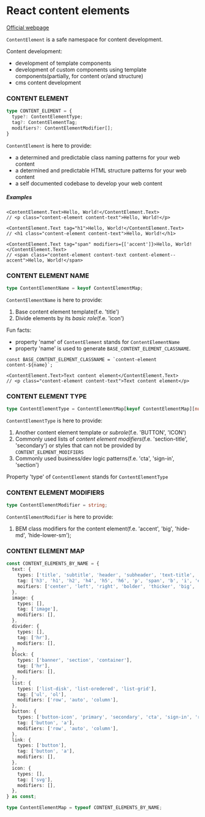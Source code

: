 # React content elements
[Official webpage](https://pkuznetsov.github.io/rce/)

`ContentElement` is a safe namespace for content development.

Content development:

- development of template components
- development of custom components using template components(partially, for content or/and structure)
- cms content development

### CONTENT ELEMENT

```typescript
type CONTENT_ELEMENT = {
  type?: ContentElementType;
  tag?: ContentElementTag;
  modifiers?: ContentElementModifier[];
}
```

`ContentElement` is here to provide:

- a determined and predictable class naming patterns for your web content
- a determined and predictable HTML structure patterns for your web content
- a self documented codebase to develop your web content

##### Examples

```tsx
<ContentElement.Text>Hello, World!</ContentElement.Text>
// <p class="content-element content-text">Hello, World!</p>

<ContentElement.Text tag="h1">Hello, World!</ContentElement.Text>
// <h1 class="content-element content-text">Hello, World!</h1>

<ContentElement.Text tag="span" modifiers={['accent']}>Hello, World!</ContentElement.Text>
// <span class="content-element content-text content-element--accent">Hello, World!</span>
```

### CONTENT ELEMENT NAME

```typescript
type ContentElementName = keyof ContentElementMap;
```

`ContentElementName` is here to provide:

1. Base content element template(f.e. 'title')
2. Divide elements by its _basic role_(f.e. 'icon')

Fun facts:

- property 'name' of `ContentElement` stands for `ContentElementName`
- property 'name' is used to generate `BASE_CONTENT_ELEMENT_CLASSNAME`.

```tsx
const BASE_CONTENT_ELEMENT_CLASSNAME = `content-element content-${name}`;

<ContentElement.Text>Text content element</ContentElement.Text>
// <p class="content-element content-text">Text content element</p>
```

### CONTENT ELEMENT TYPE

```typescript
type ContentElementType = ContentElementMap[keyof ContentElementMap][number]
```

`ContentElementType` is here to provide:

1. Another content element template or _subrole_(f.e. 'BUTTON', 'ICON')
2. Commonly used lists of _content element modifiers_(f.e. 'section-title', 'secondary') or
   styles that can not be provided by `CONTENT_ELEMENT_MODIFIERS`
3. Commonly used business/dev logic patterns(f.e. 'cta', 'sign-in', 'section')

Property 'type' of `ContentElement` stands for `ContentElementType`

### CONTENT ELEMENT MODIFIERS

```typescript
type ContentElementModifier = string;
```

`ContentElementModifier` is here to provide:

1. BEM class modifiers for the content element(f.e. 'accent', 'big', 'hide-md', 'hide-lower-sm');



### CONTENT ELEMENT MAP

```typescript
const CONTENT_ELEMENTS_BY_NAME = {
  text: {
    types: ['title', 'subtitle', 'header', 'subheader', 'text-title', 'section-title', 'caption', 'description'],
    tag: ['h3', 'h1', 'h2', 'h4', 'h5', 'h6', 'p', 'span', 'b', 'i', 'em'],
    moifiers: ['center', 'left', 'right', 'bolder', 'thicker', 'big', 'sm'],
  },
  image: {
    types: [],
    tag: ['image'],
    modifiers: [],
  },
  divider: {
    types: [],
    tag: ['hr'],
    modifiers: [],
  },
  block: {
    types: ['banner', 'section', 'container'],
    tag: ['hr'],
    modifiers: [],
  },
  list: {
    types: ['list-disk', 'list-oredered', 'list-grid'],
    tag: ['ul', 'ol'],
    modifiers: ['row', 'auto', 'column'],
  },
  button: {
    types: ['button-icon', 'primary', 'secondary', 'cta', 'sign-in', 'reg'],
    tag: ['button', 'a'],
    modifiers: ['row', 'auto', 'column'],
  },
  link: {
    types: ['button'],
    tag: ['button', 'a'],
    modifiers: [],
  },
  icon: {
    types: [],
    tag: ['svg'],
    modifiers: [],
  },
} as const;

type ContentElementMap = typeof CONTENT_ELEMENTS_BY_NAME;
```